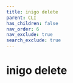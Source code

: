 ```yaml
---
title: inigo delete
parent: CLI
has_children: false
nav_order: 6
nav_exclude: true
search_exclude: true
---
```


# inigo delete